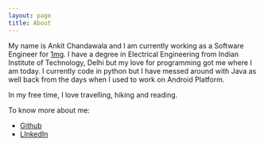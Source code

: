 ```yaml
---
layout: page
title: About
---
```



 My name is Ankit Chandawala and I am currently working as a Software Engineer for [1mg](http://www.1mg.com). I have a degree in Electrical Engineering from Indian Institute of Technology, Delhi but my love for programming got me where I am today. I currently code in python but I have messed around with Java as well back from the days when I used to work on Android Platform. 

In my free time, I love travelling, hiking and reading. 

To know more about me:

* [Github](https://github.com/nerandell)
* [LInkedIn](https://in.linkedin.com/pub/ankit-chandawala/35/41/525)


